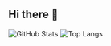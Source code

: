 ## Hi there 👋

<!--
**Seiya0106/Seiya0106** is a ✨ _special_ ✨ repository because its `README.md` (this file) appears on your GitHub profile.

Here are some ideas to get you started:

- 🔭 I’m currently working on ...
- 🌱 I’m currently learning ...
- 👯 I’m looking to collaborate on ...
- 🤔 I’m looking for help with ...
- 💬 Ask me about ...
- 📫 How to reach me: ...
- 😄 Pronouns: ...
- ⚡ Fun fact: ...
-->
![GitHub Stats](https://github-readme-stats.vercel.app/api?username=Seiya0106&show_icons=true&theme=dark)
![Top Langs](https://github-readme-stats.vercel.app/api/top-langs/?username=Seiya0106&layout=compact&theme=dark)
